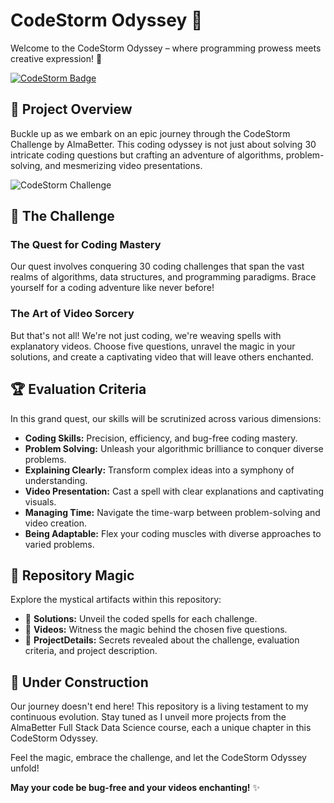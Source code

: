 # CodeStorm Odyssey 🚀

Welcome to the CodeStorm Odyssey – where programming prowess meets creative expression! 🌌

[![CodeStorm Badge](https://img.shields.io/badge/CodeStorm%20Challenge-AlmaBetter-blueviolet)](https://almabetter.com/)

## 🎯 Project Overview

Buckle up as we embark on an epic journey through the CodeStorm Challenge by AlmaBetter. This coding odyssey is not just about solving 30 intricate coding questions but crafting an adventure of algorithms, problem-solving, and mesmerizing video presentations.

![CodeStorm Challenge](.code-monitor.jpeg)

## 🚀 The Challenge

### The Quest for Coding Mastery

Our quest involves conquering 30 coding challenges that span the vast realms of algorithms, data structures, and programming paradigms. Brace yourself for a coding adventure like never before!

### The Art of Video Sorcery

But that's not all! We're not just coding, we're weaving spells with explanatory videos. Choose five questions, unravel the magic in your solutions, and create a captivating video that will leave others enchanted.

## 🏆 Evaluation Criteria

In this grand quest, our skills will be scrutinized across various dimensions:

- **Coding Skills:** Precision, efficiency, and bug-free coding mastery.
- **Problem Solving:** Unleash your algorithmic brilliance to conquer diverse problems.
- **Explaining Clearly:** Transform complex ideas into a symphony of understanding.
- **Video Presentation:** Cast a spell with clear explanations and captivating visuals.
- **Managing Time:** Navigate the time-warp between problem-solving and video creation.
- **Being Adaptable:** Flex your coding muscles with diverse approaches to varied problems.

## 🌟 Repository Magic

Explore the mystical artifacts within this repository:

- 📁 **Solutions:** Unveil the coded spells for each challenge.
- 🎥 **Videos:** Witness the magic behind the chosen five questions.
- 📜 **ProjectDetails:** Secrets revealed about the challenge, evaluation criteria, and project description.

## 🚧 Under Construction

Our journey doesn't end here! This repository is a living testament to my continuous evolution. Stay tuned as I unveil more projects from the AlmaBetter Full Stack Data Science course, each a unique chapter in this CodeStorm Odyssey.

Feel the magic, embrace the challenge, and let the CodeStorm Odyssey unfold!

**May your code be bug-free and your videos enchanting!** ✨
